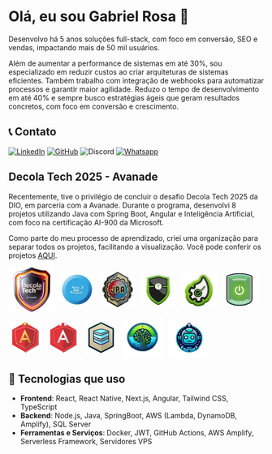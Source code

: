 # Olá, eu sou Gabriel Rosa 👋

Desenvolvo há 5 anos soluções full-stack, com foco em conversão, SEO e vendas, impactando mais de 50 mil usuários.

Além de aumentar a performance de sistemas em até 30%, sou especializado em reduzir custos ao criar arquiteturas de sistemas eficientes. Também trabalho com integração de webhooks para automatizar processos e garantir maior agilidade. Reduzo o tempo de desenvolvimento em até 40% e sempre busco estratégias ágeis que geram resultados concretos, com foco em conversão e crescimento.

## :telephone_receiver: Contato

[![LinkedIn](https://img.shields.io/badge/LinkedIn-gabriel--rosaa-blue?logo=linkedin)](https://www.linkedin.com/in/gabriel-rosaa/)
[![GitHub](https://img.shields.io/badge/GitHub-Gabriel--Pink-black?logo=github)](https://github.com/Gabriel-Pink)
![Discord](https://img.shields.io/badge/Discord-gabriel.tec-%237289DA?logo=discord)
[![Whatsapp](https://img.shields.io/badge/Whatsapp-(11)%2091356--4300-%237289DA?logo=whatsapp)](https://wa.me/+5511913564300)

## Decola Tech 2025 - Avanade

Recentemente, tive o privilégio de concluir o desafio Decola Tech 2025 da DIO, em parceria com a Avanade. Durante o programa, desenvolvi 8 projetos utilizando Java com Spring Boot, Angular e Inteligência Artificial, com foco na certificação AI-900 da Microsoft.

Como parte do meu processo de aprendizado, criei uma organização para separar todos os projetos, facilitando a visualização. Você pode conferir os projetos [AQUI](https://github.com/Avanade-Bootcamp).

<div style="display: flex; gap: 10px; align-items: center; flex-wrap: wrap;">
<img src="./assets/icons/decolatech2025.webp" alt="Decola Tech 2025" width="90"/>
<img src="./assets/icons/java.webp" alt="Spring Boot" width="70"/>
<img src="./assets/icons/jpa.webp" alt="JPA" width="70"/>
<img src="./assets/icons/springsecurity.webp" alt="Spring Boot" width="70"/>
<img src="./assets/icons/arqSpring.webp" alt="Spring Boot" width="70"/>
<img src="./assets/icons/spring.webp" alt="Spring Boot" width="70"/>
<img src="./assets/icons/angular.webp" alt="Angular" width="65"/>
<img src="./assets/icons/angularprata.webp" alt="Angular" width="65"/>
<img src="./assets/icons/sql.webp" alt="SQL" width="65"/>
<img src="./assets/icons/az900.webp" alt="AI-900" width="80"/>
<img src="./assets/icons/ai900.webp" alt="AI-900" width="80"/>
</div>

## 🚀 Tecnologias que uso

- **Frontend**: React, React Native, Next.js, Angular, Tailwind CSS, TypeScript
- **Backend**: Node.js, Java, SpringBoot, AWS (Lambda, DynamoDB, Amplify), SQL Server
- **Ferramentas e Serviços**: Docker, JWT, GitHub Actions, AWS Amplify, Serverless Framework, Servidores VPS